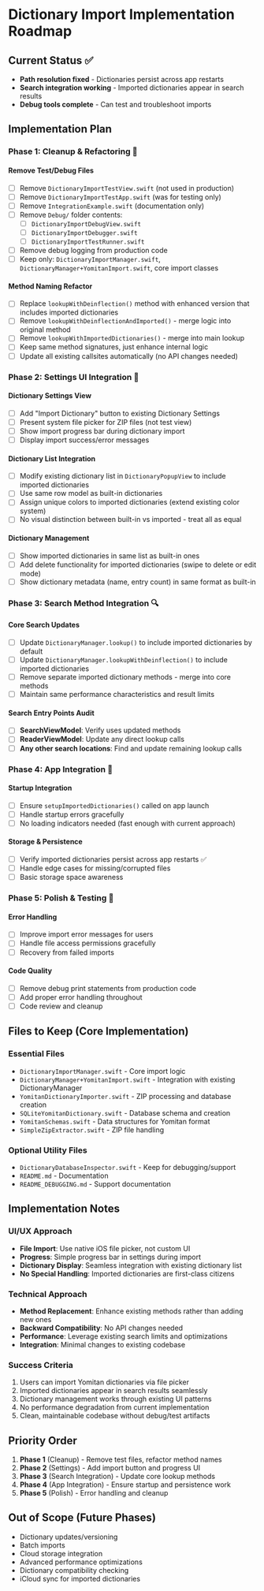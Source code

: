 # Dictionary Import Implementation Roadmap

## Current Status ✅
- **Path resolution fixed** - Dictionaries persist across app restarts
- **Search integration working** - Imported dictionaries appear in search results
- **Debug tools complete** - Can test and troubleshoot imports

## Implementation Plan

### Phase 1: Cleanup & Refactoring 🧹

#### Remove Test/Debug Files
- [ ] Remove `DictionaryImportTestView.swift` (not used in production)
- [ ] Remove `DictionaryImportTestApp.swift` (was for testing only)
- [ ] Remove `IntegrationExample.swift` (documentation only)
- [ ] Remove `Debug/` folder contents:
  - [ ] `DictionaryImportDebugView.swift`
  - [ ] `DictionaryImportDebugger.swift` 
  - [ ] `DictionaryImportTestRunner.swift`
- [ ] Remove debug logging from production code
- [ ] Keep only: `DictionaryImportManager.swift`, `DictionaryManager+YomitanImport.swift`, core import classes

#### Method Naming Refactor
- [ ] Replace `lookupWithDeinflection()` method with enhanced version that includes imported dictionaries
- [ ] Remove `lookupWithDeinflectionAndImported()` - merge logic into original method
- [ ] Remove `lookupWithImportedDictionaries()` - merge into main lookup
- [ ] Keep same method signatures, just enhance internal logic
- [ ] Update all existing callsites automatically (no API changes needed)

### Phase 2: Settings UI Integration 🔧

#### Dictionary Settings View
- [ ] Add "Import Dictionary" button to existing Dictionary Settings
- [ ] Present system file picker for ZIP files (not test view)
- [ ] Show import progress bar during dictionary import
- [ ] Display import success/error messages

#### Dictionary List Integration  
- [ ] Modify existing dictionary list in `DictionaryPopupView` to include imported dictionaries
- [ ] Use same row model as built-in dictionaries
- [ ] Assign unique colors to imported dictionaries (extend existing color system)
- [ ] No visual distinction between built-in vs imported - treat all as equal

#### Dictionary Management
- [ ] Show imported dictionaries in same list as built-in ones
- [ ] Add delete functionality for imported dictionaries (swipe to delete or edit mode)
- [ ] Show dictionary metadata (name, entry count) in same format as built-in

### Phase 3: Search Method Integration 🔍

#### Core Search Updates
- [ ] Update `DictionaryManager.lookup()` to include imported dictionaries by default
- [ ] Update `DictionaryManager.lookupWithDeinflection()` to include imported dictionaries
- [ ] Remove separate imported dictionary methods - merge into core methods
- [ ] Maintain same performance characteristics and result limits

#### Search Entry Points Audit
- [ ] **SearchViewModel**: Verify uses updated methods
- [ ] **ReaderViewModel**: Update any direct lookup calls
- [ ] **Any other search locations**: Find and update remaining lookup calls

### Phase 4: App Integration 📱

#### Startup Integration
- [ ] Ensure `setupImportedDictionaries()` called on app launch
- [ ] Handle startup errors gracefully
- [ ] No loading indicators needed (fast enough with current approach)

#### Storage & Persistence
- [ ] Verify imported dictionaries persist across app restarts ✅
- [ ] Handle edge cases for missing/corrupted files
- [ ] Basic storage space awareness

### Phase 5: Polish & Testing 💎

#### Error Handling
- [ ] Improve import error messages for users
- [ ] Handle file access permissions gracefully
- [ ] Recovery from failed imports

#### Code Quality
- [ ] Remove debug print statements from production code
- [ ] Add proper error handling throughout
- [ ] Code review and cleanup

## Files to Keep (Core Implementation)

### Essential Files
- `DictionaryImportManager.swift` - Core import logic
- `DictionaryManager+YomitanImport.swift` - Integration with existing DictionaryManager
- `YomitanDictionaryImporter.swift` - ZIP processing and database creation
- `SQLiteYomitanDictionary.swift` - Database schema and creation
- `YomitanSchemas.swift` - Data structures for Yomitan format
- `SimpleZipExtractor.swift` - ZIP file handling

### Optional Utility Files
- `DictionaryDatabaseInspector.swift` - Keep for debugging/support
- `README.md` - Documentation
- `README_DEBUGGING.md` - Support documentation

## Implementation Notes

### UI/UX Approach
- **File Import**: Use native iOS file picker, not custom UI
- **Progress**: Simple progress bar in settings during import
- **Dictionary Display**: Seamless integration with existing dictionary list
- **No Special Handling**: Imported dictionaries are first-class citizens

### Technical Approach
- **Method Replacement**: Enhance existing methods rather than adding new ones
- **Backward Compatibility**: No API changes needed
- **Performance**: Leverage existing search limits and optimizations
- **Integration**: Minimal changes to existing codebase

### Success Criteria
1. Users can import Yomitan dictionaries via file picker
2. Imported dictionaries appear in search results seamlessly
3. Dictionary management works through existing UI patterns
4. No performance degradation from current implementation
5. Clean, maintainable codebase without debug/test artifacts

## Priority Order

1. **Phase 1** (Cleanup) - Remove test files, refactor method names
2. **Phase 2** (Settings) - Add import button and progress UI
3. **Phase 3** (Search Integration) - Update core lookup methods
4. **Phase 4** (App Integration) - Ensure startup and persistence work
5. **Phase 5** (Polish) - Error handling and cleanup

## Out of Scope (Future Phases)
- Dictionary updates/versioning
- Batch imports
- Cloud storage integration
- Advanced performance optimizations
- Dictionary compatibility checking
- iCloud sync for imported dictionaries